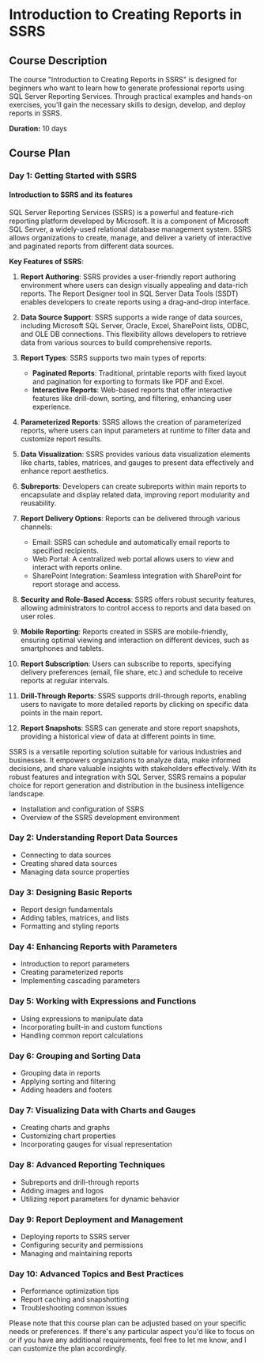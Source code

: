 # Introduction to Creating Reports in SSRS

## Course Description

The course "Introduction to Creating Reports in SSRS" is designed for beginners who want to learn how to generate professional reports using SQL Server Reporting Services. Through practical examples and hands-on exercises, you'll gain the necessary skills to design, develop, and deploy reports in SSRS.

**Duration:** 10 days

## Course Plan

### **Day 1: Getting Started with SSRS**

#### Introduction to SSRS and its features

SQL Server Reporting Services (SSRS) is a powerful and feature-rich reporting platform developed by Microsoft. It is a component of Microsoft SQL Server, a widely-used relational database management system. SSRS allows organizations to create, manage, and deliver a variety of interactive and paginated reports from different data sources.

**Key Features of SSRS**:

1. **Report Authoring**: SSRS provides a user-friendly report authoring environment where users can design visually appealing and data-rich reports. The Report Designer tool in SQL Server Data Tools (SSDT) enables developers to create reports using a drag-and-drop interface.

2. **Data Source Support**: SSRS supports a wide range of data sources, including Microsoft SQL Server, Oracle, Excel, SharePoint lists, ODBC, and OLE DB connections. This flexibility allows developers to retrieve data from various sources to build comprehensive reports.

3. **Report Types**: SSRS supports two main types of reports:
   - **Paginated Reports**: Traditional, printable reports with fixed layout and pagination for exporting to formats like PDF and Excel.
   - **Interactive Reports**: Web-based reports that offer interactive features like drill-down, sorting, and filtering, enhancing user experience.

4. **Parameterized Reports**: SSRS allows the creation of parameterized reports, where users can input parameters at runtime to filter data and customize report results.

5. **Data Visualization**: SSRS provides various data visualization elements like charts, tables, matrices, and gauges to present data effectively and enhance report aesthetics.

6. **Subreports**: Developers can create subreports within main reports to encapsulate and display related data, improving report modularity and reusability.

7. **Report Delivery Options**: Reports can be delivered through various channels:
   - Email: SSRS can schedule and automatically email reports to specified recipients.
   - Web Portal: A centralized web portal allows users to view and interact with reports online.
   - SharePoint Integration: Seamless integration with SharePoint for report storage and access.

8. **Security and Role-Based Access**: SSRS offers robust security features, allowing administrators to control access to reports and data based on user roles.

9. **Mobile Reporting**: Reports created in SSRS are mobile-friendly, ensuring optimal viewing and interaction on different devices, such as smartphones and tablets.

10. **Report Subscription**: Users can subscribe to reports, specifying delivery preferences (email, file share, etc.) and schedule to receive reports at regular intervals.

11. **Drill-Through Reports**: SSRS supports drill-through reports, enabling users to navigate to more detailed reports by clicking on specific data points in the main report.

12. **Report Snapshots**: SSRS can generate and store report snapshots, providing a historical view of data at different points in time.

SSRS is a versatile reporting solution suitable for various industries and businesses. It empowers organizations to analyze data, make informed decisions, and share valuable insights with stakeholders effectively. With its robust features and integration with SQL Server, SSRS remains a popular choice for report generation and distribution in the business intelligence landscape.

- Installation and configuration of SSRS
- Overview of the SSRS development environment

### **Day 2: Understanding Report Data Sources**

- Connecting to data sources
- Creating shared data sources
- Managing data source properties

### **Day 3: Designing Basic Reports**

- Report design fundamentals
- Adding tables, matrices, and lists
- Formatting and styling reports

### **Day 4: Enhancing Reports with Parameters**

- Introduction to report parameters
- Creating parameterized reports
- Implementing cascading parameters

### **Day 5: Working with Expressions and Functions**

- Using expressions to manipulate data
- Incorporating built-in and custom functions
- Handling common report calculations

### **Day 6: Grouping and Sorting Data**

- Grouping data in reports
- Applying sorting and filtering
- Adding headers and footers

### **Day 7: Visualizing Data with Charts and Gauges**

- Creating charts and graphs
- Customizing chart properties
- Incorporating gauges for visual representation

### **Day 8: Advanced Reporting Techniques**

- Subreports and drill-through reports
- Adding images and logos
- Utilizing report parameters for dynamic behavior

### **Day 9: Report Deployment and Management**

- Deploying reports to SSRS server
- Configuring security and permissions
- Managing and maintaining reports

### **Day 10: Advanced Topics and Best Practices**

- Performance optimization tips
- Report caching and snapshotting
- Troubleshooting common issues

Please note that this course plan can be adjusted based on your specific needs or preferences. If there's any particular aspect you'd like to focus on or if you have any additional requirements, feel free to let me know, and I can customize the plan accordingly.
